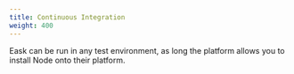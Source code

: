 ```yaml
---
title: Continuous Integration
weight: 400
---
```


Eask can be run in any test environment, as long the platform allows
you to install Node onto their platform.
